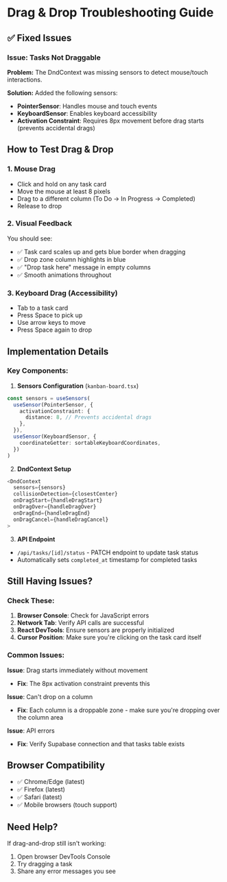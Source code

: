 # Drag & Drop Troubleshooting Guide

## ✅ Fixed Issues

### Issue: Tasks Not Draggable
**Problem:** The DndContext was missing sensors to detect mouse/touch interactions.

**Solution:** Added the following sensors:
- **PointerSensor**: Handles mouse and touch events
- **KeyboardSensor**: Enables keyboard accessibility
- **Activation Constraint**: Requires 8px movement before drag starts (prevents accidental drags)

## How to Test Drag & Drop

### 1. **Mouse Drag**
- Click and hold on any task card
- Move the mouse at least 8 pixels
- Drag to a different column (To Do → In Progress → Completed)
- Release to drop

### 2. **Visual Feedback**
You should see:
- ✅ Task card scales up and gets blue border when dragging
- ✅ Drop zone column highlights in blue
- ✅ "Drop task here" message in empty columns
- ✅ Smooth animations throughout

### 3. **Keyboard Drag (Accessibility)**
- Tab to a task card
- Press Space to pick up
- Use arrow keys to move
- Press Space again to drop

## Implementation Details

### Key Components:

1. **Sensors Configuration** (`kanban-board.tsx`)
```typescript
const sensors = useSensors(
  useSensor(PointerSensor, {
    activationConstraint: {
      distance: 8, // Prevents accidental drags
    },
  }),
  useSensor(KeyboardSensor, {
    coordinateGetter: sortableKeyboardCoordinates,
  })
)
```

2. **DndContext Setup**
```typescript
<DndContext 
  sensors={sensors}
  collisionDetection={closestCenter}
  onDragStart={handleDragStart} 
  onDragOver={handleDragOver}
  onDragEnd={handleDragEnd}
  onDragCancel={handleDragCancel}
>
```

3. **API Endpoint**
- `/api/tasks/[id]/status` - PATCH endpoint to update task status
- Automatically sets `completed_at` timestamp for completed tasks

## Still Having Issues?

### Check These:

1. **Browser Console**: Check for JavaScript errors
2. **Network Tab**: Verify API calls are successful
3. **React DevTools**: Ensure sensors are properly initialized
4. **Cursor Position**: Make sure you're clicking on the task card itself

### Common Issues:

**Issue**: Drag starts immediately without movement
- **Fix**: The 8px activation constraint prevents this

**Issue**: Can't drop on a column
- **Fix**: Each column is a droppable zone - make sure you're dropping over the column area

**Issue**: API errors
- **Fix**: Verify Supabase connection and that tasks table exists

## Browser Compatibility

- ✅ Chrome/Edge (latest)
- ✅ Firefox (latest)
- ✅ Safari (latest)
- ✅ Mobile browsers (touch support)

## Need Help?

If drag-and-drop still isn't working:
1. Open browser DevTools Console
2. Try dragging a task
3. Share any error messages you see
















